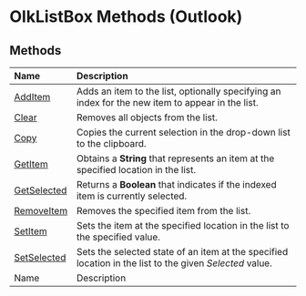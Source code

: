 
# OlkListBox Methods (Outlook)

## Methods



|**Name**|**Description**|
|:-----|:-----|
| [AddItem](0249eacc-746a-52bd-dcd3-fd25c96a5512.md)|Adds an item to the list, optionally specifying an index for the new item to appear in the list.|
| [Clear](a91651ab-bf51-4bd2-0363-f1f14a56cedd.md)|Removes all objects from the list.|
| [Copy](17bf32c1-cafa-86ad-7d13-fac403b1d1cd.md)|Copies the current selection in the drop-down list to the clipboard.|
| [GetItem](23c47ede-8b72-e30a-b59a-1aa722be2064.md)|Obtains a  **String** that represents an item at the specified location in the list.|
| [GetSelected](f1af9a89-09aa-79da-ebbf-bce0948b4427.md)|Returns a  **Boolean** that indicates if the indexed item is currently selected.|
| [RemoveItem](fe7bc0c4-d607-e4d1-b304-48b08f9c1e7a.md)|Removes the specified item from the list.|
| [SetItem](95232643-c547-f553-1d92-0f3fead18de9.md)|Sets the item at the specified location in the list to the specified value.|
| [SetSelected](ee8a6553-4cf4-b99d-9289-bec4d86e7c32.md)|Sets the selected state of an item at the specified location in the list to the given  _Selected_ value.|
|Name|Description|
